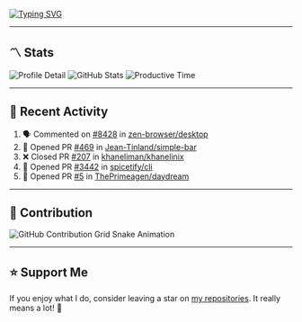 [![Typing SVG](https://readme-typing-svg.demolab.com?font=&duration=2500&pause=100&center=true&vCenter=true&multiline=true&width=1000&height=60&lines=Hi+There!;Welcome+to+my+Github+profile+%F0%9F%91%8B)](https://git.io/typing-svg)

---

## 〽️ Stats

![Profile Detail](http://github-profile-summary-cards.vercel.app/api/cards/profile-details?username=phucisstupid&theme=transparent)
![GitHub Stats](http://github-profile-summary-cards.vercel.app/api/cards/stats?username=phucisstupid&theme=transparent)
![Productive Time](http://github-profile-summary-cards.vercel.app/api/cards/productive-time?username=phucisstupid&theme=transparent&utcOffset=8)

---

## 📝 Recent Activity

<!--START_SECTION:activity-->
1. 🗣 Commented on [#8428](https://github.com/zen-browser/desktop/issues/8428#issuecomment-2992095133) in [zen-browser/desktop](https://github.com/zen-browser/desktop)
2. 💪 Opened PR [#469](https://github.com/Jean-Tinland/simple-bar/pull/469) in [Jean-Tinland/simple-bar](https://github.com/Jean-Tinland/simple-bar)
3. ❌ Closed PR [#207](https://github.com/khaneliman/khanelinix/pull/207) in [khaneliman/khanelinix](https://github.com/khaneliman/khanelinix)
4. 💪 Opened PR [#3442](https://github.com/spicetify/cli/pull/3442) in [spicetify/cli](https://github.com/spicetify/cli)
5. 💪 Opened PR [#5](https://github.com/ThePrimeagen/daydream/pull/5) in [ThePrimeagen/daydream](https://github.com/ThePrimeagen/daydream)
<!--END_SECTION:activity-->

<!--START_SECTION:waka-->

<!--END_SECTION:waka-->

---

## 🐍 Contribution

<picture>
  <source media="(prefers-color-scheme: dark)" srcset="https://raw.githubusercontent.com/phucleeuwu/phucleeuwu/output/github-contribution-grid-snake-dark.svg">
  <source media="(prefers-color-scheme: light)" srcset="https://raw.githubusercontent.com/phucleeuwu/phucleeuwu/output/github-contribution-grid-snake.svg">
  <img alt="GitHub Contribution Grid Snake Animation" src="https://raw.githubusercontent.com/phucleeuwu/phucleeuwu/output/github-contribution-grid-snake.svg">
</picture>

---

## ⭐ Support Me

If you enjoy what I do, consider leaving a star on [my repositories](https://github.com/phucleeuwu?tab=repositories&type=source). It really means a lot! 💙
